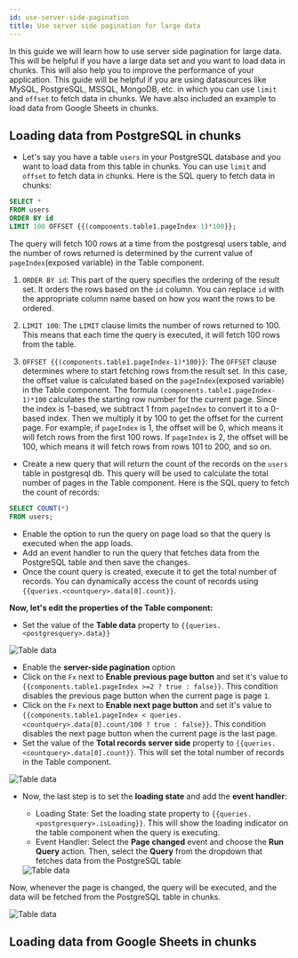 ```yaml
---
id: use-server-side-pagination
title: Use server side pagination for large data
---
```


In this guide we will learn how to use server side pagination for large data. This will be helpful if you have a large data set and you want to load data in chunks. This will also help you to improve the performance of your application. This guide will be helpful if you are using datasources like MySQL, PostgreSQL, MSSQL, MongoDB, etc. in which you can use `limit` and `offset` to fetch data in chunks. We have also included an example to load data from Google Sheets in chunks.

## Loading data from PostgreSQL in chunks

- Let's say you have a table `users` in your PostgreSQL database and you want to load data from this table in chunks. You can use `limit` and `offset` to fetch data in chunks. Here is the SQL query to fetch data in chunks:
 ```sql
 SELECT *
 FROM users
 ORDER BY id
 LIMIT 100 OFFSET {{(components.table1.pageIndex-1)*100}};
 ```
 
 The query will fetch 100 rows at a time from the postgresql users table, and the number of rows returned is determined by the current value of `pageIndex`(exposed variable) in the Table component.
 
 1. `ORDER BY id`: This part of the query specifies the ordering of the result set. It orders the rows based on the `id` column. You can replace `id` with the appropriate column name based on how you want the rows to be ordered.
 
 2. `LIMIT 100`: The `LIMIT` clause limits the number of rows returned to 100. This means that each time the query is executed, it will fetch 100 rows from the table.
 
 3. `OFFSET {{(components.table1.pageIndex-1)*100}}`: The `OFFSET` clause determines where to start fetching rows from the result set. In this case, the offset value is calculated based on the `pageIndex`(exposed variable) in the Table component. The formula `(components.table1.pageIndex-1)*100` calculates the starting row number for the current page. Since the index is 1-based, we subtract 1 from `pageIndex` to convert it to a 0-based index. Then we multiply it by 100 to get the offset for the current page. For example, if `pageIndex` is 1, the offset will be 0, which means it will fetch rows from the first 100 rows. If `pageIndex` is 2, the offset will be 100, which means it will fetch rows from rows 101 to 200, and so on.

- Create a new query that will return the count of the records on the `users` table in postgresql db. This query will be used to calculate the total number of pages in the Table component. Here is the SQL query to fetch the count of records:
 ```sql
 SELECT COUNT(*)
 FROM users;
 ```
  - Enable the option to run the query on page load so that the query is executed when the app loads.
  - Add an event handler to run the query that fetches data from the PostgreSQL table and then save the changes.
  - Once the count query is created, execute it to get the total number of records. You can dynamically access the count of records using `{{queries.<countquery>.data[0].count}}`.

**Now, let's edit the properties of the Table component:**
- Set the value of the **Table data** property to `{{queries.<postgresquery>.data}}`
 <div style={{textAlign: 'center'}}>
 
 <img className="screenshot-full" src="/img/how-to/server-side/data.png" alt="Table data"/>
 
 </div>
  
- Enable the **server-side pagination** option
- Click on the `Fx` next to **Enable previous page button** and set it's value to `{{components.table1.pageIndex >=2 ? true : false}}`. This condition disables the previous page button when the current page is page `1`.
- Click on the `Fx` next to **Enable next page button** and set it's value to `{{components.table1.pageIndex < queries.<countquery>.data[0].count/100 ? true : false}}`. This condition disables the next page button when the current page is the last page.
- Set the value of the **Total records server side** property to `{{queries.<countquery>.data[0].count}}`. This will set the total number of records in the Table component.
 <div style={{textAlign: 'center'}}>
 
 <img className="screenshot-full" src="/img/how-to/server-side/pagination.png" alt="Table data"/>
 
 </div>

- Now, the last step is to set the **loading state** and add the **event handler**:
   - Loading State: Set the loading state property to `{{queries.<postgresquery>.isLoading}}`. This will show the loading indicator on the table component when the query is executing. 
   - Event Handler: Select the **Page changed** event and choose the **Run Query** action. Then, select the **Query** from the dropdown that fetches data from the PostgreSQL table
   <div style={{textAlign: 'center'}}>
 
   <img className="screenshot-full" src="/img/how-to/server-side/event.png" alt="Table data" />
 
   </div>

Now, whenever the page is changed, the query will be executed, and the data will be fetched from the PostgreSQL table in chunks.

<div style={{textAlign: 'center'}}>
 
<img className="screenshot-full" src="/img/how-to/server-side/change.gif" alt="Table data" />
 
</div>

## Loading data from Google Sheets in chunks

